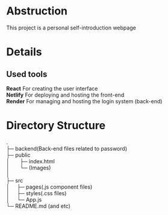# Abstruction

This project is a personal self-introduction webpage

# Details

## Used tools
**React** For creating the user interface\
**Netlify** For deploying and hosting the front-end\
**Render** For managing and hosting the login system (back-end)

# Directory Structure
.\
├─ backend(Back-end files related to password)\
├─ public\
│&nbsp;&nbsp;&nbsp;&nbsp;&nbsp;&nbsp;&nbsp;├─ index.html\
│&nbsp;&nbsp;&nbsp;&nbsp;&nbsp;&nbsp;&nbsp;└─ (Images)\
│\
├─ src\
│&nbsp;&nbsp;&nbsp;&nbsp;&nbsp;├─ pages(.js component files)\
│&nbsp;&nbsp;&nbsp;&nbsp;&nbsp;├─ styles(.css files)\
│&nbsp;&nbsp;&nbsp;&nbsp;&nbsp;└─ App.js\
└─ README.md (and etc)
